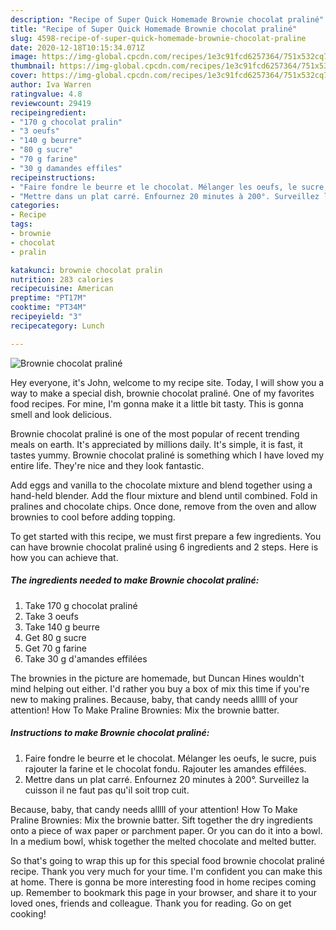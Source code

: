 ```yaml
---
description: "Recipe of Super Quick Homemade Brownie chocolat praliné"
title: "Recipe of Super Quick Homemade Brownie chocolat praliné"
slug: 4598-recipe-of-super-quick-homemade-brownie-chocolat-praline
date: 2020-12-18T10:15:34.071Z
image: https://img-global.cpcdn.com/recipes/1e3c91fcd6257364/751x532cq70/brownie-chocolat-praline-photo-principale-de-la-recette.jpg
thumbnail: https://img-global.cpcdn.com/recipes/1e3c91fcd6257364/751x532cq70/brownie-chocolat-praline-photo-principale-de-la-recette.jpg
cover: https://img-global.cpcdn.com/recipes/1e3c91fcd6257364/751x532cq70/brownie-chocolat-praline-photo-principale-de-la-recette.jpg
author: Iva Warren
ratingvalue: 4.8
reviewcount: 29419
recipeingredient:
- "170 g chocolat pralin"
- "3 oeufs"
- "140 g beurre"
- "80 g sucre"
- "70 g farine"
- "30 g damandes effiles"
recipeinstructions:
- "Faire fondre le beurre et le chocolat. Mélanger les oeufs, le sucre, puis rajouter la farine et le chocolat fondu. Rajouter les amandes effilées."
- "Mettre dans un plat carré. Enfournez 20 minutes à 200°. Surveillez la cuisson il ne faut pas qu&#39;il soit trop cuit."
categories:
- Recipe
tags:
- brownie
- chocolat
- pralin

katakunci: brownie chocolat pralin 
nutrition: 283 calories
recipecuisine: American
preptime: "PT17M"
cooktime: "PT34M"
recipeyield: "3"
recipecategory: Lunch

---
```



![Brownie chocolat praliné](https://img-global.cpcdn.com/recipes/1e3c91fcd6257364/751x532cq70/brownie-chocolat-praline-photo-principale-de-la-recette.jpg)

Hey everyone, it's John, welcome to my recipe site. Today, I will show you a way to make a special dish, brownie chocolat praliné. One of my favorites food recipes. For mine, I'm gonna make it a little bit tasty. This is gonna smell and look delicious.

Brownie chocolat praliné is one of the most popular of recent trending meals on earth. It's appreciated by millions daily. It's simple, it is fast, it tastes yummy. Brownie chocolat praliné is something which I have loved my entire life. They're nice and they look fantastic.

Add eggs and vanilla to the chocolate mixture and blend together using a hand-held blender. Add the flour mixture and blend until combined. Fold in pralines and chocolate chips. Once done, remove from the oven and allow brownies to cool before adding topping.


To get started with this recipe, we must first prepare a few ingredients. You can have brownie chocolat praliné using 6 ingredients and 2 steps. Here is how you can achieve that.

<!--inarticleads1-->

##### The ingredients needed to make Brownie chocolat praliné:

1. Take 170 g chocolat praliné
1. Take 3 oeufs
1. Take 140 g beurre
1. Get 80 g sucre
1. Get 70 g farine
1. Take 30 g d&#39;amandes effilées


The brownies in the picture are homemade, but Duncan Hines wouldn&#39;t mind helping out either. I&#39;d rather you buy a box of mix this time if you&#39;re new to making pralines. Because, baby, that candy needs alllll of your attention! How To Make Praline Brownies: Mix the brownie batter. 

<!--inarticleads2-->

##### Instructions to make Brownie chocolat praliné:

1. Faire fondre le beurre et le chocolat. Mélanger les oeufs, le sucre, puis rajouter la farine et le chocolat fondu. Rajouter les amandes effilées.
1. Mettre dans un plat carré. Enfournez 20 minutes à 200°. Surveillez la cuisson il ne faut pas qu&#39;il soit trop cuit.


Because, baby, that candy needs alllll of your attention! How To Make Praline Brownies: Mix the brownie batter. Sift together the dry ingredients onto a piece of wax paper or parchment paper. Or you can do it into a bowl. In a medium bowl, whisk together the melted chocolate and melted butter. 

So that's going to wrap this up for this special food brownie chocolat praliné recipe. Thank you very much for your time. I'm confident you can make this at home. There is gonna be more interesting food in home recipes coming up. Remember to bookmark this page in your browser, and share it to your loved ones, friends and colleague. Thank you for reading. Go on get cooking!
